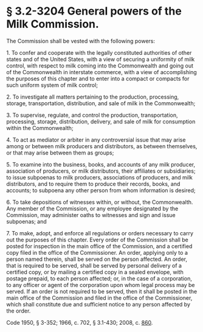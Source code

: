 # § 3.2-3204 General powers of the Milk Commission.

<p>The Commission shall be vested with the following powers:</p><p>1. To confer and cooperate with the legally constituted authorities of other states and of the United States, with a view of securing a uniformity of milk control, with respect to milk coming into the Commonwealth and going out of the Commonwealth in interstate commerce, with a view of accomplishing the purposes of this chapter and to enter into a compact or compacts for such uniform system of milk control;</p><p>2. To investigate all matters pertaining to the production, processing, storage, transportation, distribution, and sale of milk in the Commonwealth;</p><p>3. To supervise, regulate, and control the production, transportation, processing, storage, distribution, delivery, and sale of milk for consumption within the Commonwealth;</p><p>4. To act as mediator or arbiter in any controversial issue that may arise among or between milk producers and distributors, as between themselves, or that may arise between them as groups;</p><p>5. To examine into the business, books, and accounts of any milk producer, association of producers, or milk distributors, their affiliates or subsidiaries; to issue subpoenas to milk producers, associations of producers, and milk distributors, and to require them to produce their records, books, and accounts; to subpoena any other person from whom information is desired;</p><p>6. To take depositions of witnesses within, or without, the Commonwealth. Any member of the Commission, or any employee designated by the Commission, may administer oaths to witnesses and sign and issue subpoenas; and</p><p>7. To make, adopt, and enforce all regulations or orders necessary to carry out the purposes of this chapter. Every order of the Commission shall be posted for inspection in the main office of the Commission, and a certified copy filed in the office of the Commissioner. An order, applying only to a person named therein, shall be served on the person affected. An order, that is required to be served, shall be served by personal delivery of a certified copy, or by mailing a certified copy in a sealed envelope, with postage prepaid, to each person affected; or, in the case of a corporation, to any officer or agent of the corporation upon whom legal process may be served. If an order is not required to be served, then it shall be posted in the main office of the Commission and filed in the office of the Commissioner, which shall constitute due and sufficient notice to any person affected by the order.</p><p>Code 1950, § 3-352; 1966, c. 702, § 3.1-430; 2008, c. <a href='http://lis.virginia.gov/cgi-bin/legp604.exe?081+ful+CHAP0860'>860</a>.</p>